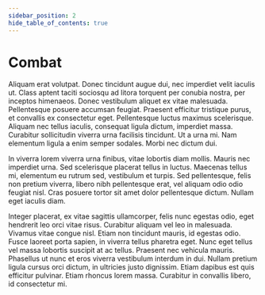 ```yaml
---
sidebar_position: 2
hide_table_of_contents: true
---
```


# Combat

Aliquam erat volutpat. Donec tincidunt augue dui, nec imperdiet velit iaculis ut. Class aptent taciti sociosqu ad litora torquent per conubia nostra, per inceptos himenaeos. Donec vestibulum aliquet ex vitae malesuada. Pellentesque posuere accumsan feugiat. Praesent efficitur tristique purus, et convallis ex consectetur eget. Pellentesque luctus maximus scelerisque. Aliquam nec tellus iaculis, consequat ligula dictum, imperdiet massa. Curabitur sollicitudin viverra urna facilisis tincidunt. Ut a urna mi. Nam elementum ligula a enim semper sodales. Morbi nec dictum dui.

In viverra lorem viverra urna finibus, vitae lobortis diam mollis. Mauris nec imperdiet urna. Sed scelerisque placerat tellus in luctus. Maecenas tellus mi, elementum eu rutrum sed, vestibulum et turpis. Sed pellentesque, felis non pretium viverra, libero nibh pellentesque erat, vel aliquam odio odio feugiat nisl. Cras posuere tortor sit amet dolor pellentesque dictum. Nullam eget iaculis diam.

Integer placerat, ex vitae sagittis ullamcorper, felis nunc egestas odio, eget hendrerit leo orci vitae risus. Curabitur aliquam vel leo in malesuada. Vivamus vitae congue nisl. Etiam non tincidunt mauris, id egestas odio. Fusce laoreet porta sapien, in viverra tellus pharetra eget. Nunc eget tellus vel massa lobortis suscipit at ac tellus. Praesent nec vehicula mauris. Phasellus ut nunc et eros viverra vestibulum interdum in dui. Nullam pretium ligula cursus orci dictum, in ultricies justo dignissim. Etiam dapibus est quis efficitur pulvinar. Etiam rhoncus lorem massa. Curabitur in convallis libero, id consectetur mi.
